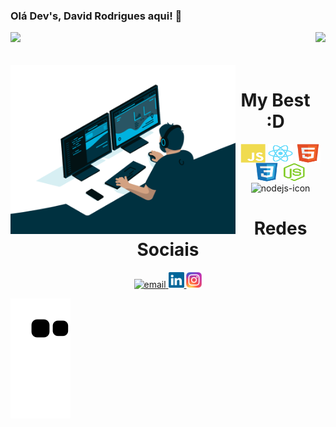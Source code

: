 ### Olá Dev's, David Rodrigues aqui! 👋

<div>
  
  <img  height="180em" src="https://github-readme-stats.vercel.app/api?username=rmuniz0&show_icons=true&theme=great-gatsby&include_all_commits=true&count_private=true"/>
  <img align="right" height="130em" src="https://github-readme-stats.vercel.app/api/top-langs/?username=rmuniz0&layout=compact&langs_count=16&theme=great-gatsby"/>
</div>
<br>

<div  align="center"> 
  <div style="display: inline_block"><br>
    <img align="left" height="270" alt="coding-time" src="code.gif">
    <h1 align="center">My Best :D</h1>
    <img align="center" height="30" width="40" alt="js-icon"  src="https://raw.githubusercontent.com/devicons/devicon/master/icons/javascript/javascript-plain.svg">
    <img align="center" height="30" width="40" alt="react-icon" src="https://raw.githubusercontent.com/devicons/devicon/master/icons/react/react-original.svg">
    <img align="center" height="30" width="40" alt="html-icon" src="https://raw.githubusercontent.com/devicons/devicon/master/icons/html5/html5-original.svg">
    <img align="center" height="30" width="40" alt="css-icon" src="https://raw.githubusercontent.com/devicons/devicon/master/icons/css3/css3-original.svg">
    <img align="center" height="30" width="40" alt="nodejs-icon" src="https://raw.githubusercontent.com/devicons/devicon/master/icons/nodejs/nodejs-original.svg">
    <img align="center" height="30" width="40" alt="nodejs-icon" src="https://raw.githubusercontent.com/jmnote/z-icons/master/svg/cpp.svg">
   </div>
    
  
  <h1 align="center">Redes Sociais</h1>
    <a href = "mailto: davidrodrigues80@outlook.com">
      <img width="30" alt="email" src="https://icons8.com/icon/12580/email">
    </a>
    <a href = "https://www.linkedin.com/in/david-rodrigues-8a33aa207/)">
      <img width="25" src="linkedin.svg">
    </a>
    <a href = "https://www.instagram.com/r.muniz0/">
      <img width="25" src="instagram.png">
    </a>
</div>

![Snake animation](https://github.com/rmuniz0/rmuniz0/blob/output/github-contribution-grid-snake.svg)
